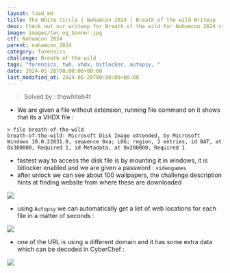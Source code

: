 ```yaml
---
layout: load_md
title: The White Circle | Nahamcon 2024 | Breath of the wild Writeup
desc: Check out our writeup for Breath of the wild for Nahamcon 2024 capture the flag competition.
image: images/twc_og_banner.jpg
ctf: Nahamcon 2024
parent: nahamcon_2024
category: forensics
challenge: Breath of the wild
tags: "forensics, twh, vhdx, bitlocker, autopsy, "
date: 2024-05-28T00:00:00+00:00
last_modified_at: 2024-05-28T00:00:00+00:00
---
```



> Solved by : thewhiteh4t


- We are given a file without extension, running file command on it shows that its a VHDX file :

```
> file breath-of-the-wild
breath-of-the-wild: Microsoft Disk Image eXtended, by Microsoft Windows 10.0.22631.0, sequence 0xa; LOG; region, 2 entries, id BAT, at 0x300000, Required 1, id Metadata, at 0x200000, Required 1
```

- fastest way to access the disk file is by mounting it in windows, it is bitlocker enabled and we are given a password : `videogames`
- after unlock we can see about 100 wallpapers, the challenge description hints at finding website from where these are downloaded


![](https://i.imgur.com/ntLt6eT.png)



- using `Autopsy` we can automatically get a list of web locations for each file in a matter of seconds : 


![](https://i.imgur.com/OzxcGPt.png)



- one of the URL is using a different domain and it has some extra data which can be decoded in CyberChef : 


![](https://i.imgur.com/1PvaIro.png)



